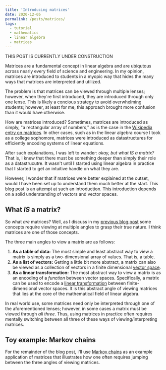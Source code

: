 ```yaml
---
title: 'Introducing matrices'
date: 2020-12-05
permalink: /posts/matrices/
tags:
  - tutorial
  - mathematics
  - linear algebra
  - matrices
---
```


THIS POST IS CURRENTLY UNDER CONSTRUCTION

Matrices are a fundamental concept in linear algebra and are ubiqutous across nearly every field of science and engineering.  In my opinion, matrices are introduced to students in a myopic way that hides the many ways that matrices are interpreted and utilized.  

The problem is that matrices can be viewed through multiple lenses; however, when they're first introduced, they are introduced through only one lense. This is likely a concious strategy to avoid overwhelming students; however, at least for me, this approach brought more confusion than it would have otherwise.  

How are matrices introduced?  Sometimes, matrices are introduced as simply, "a rectangular array of numbers," as is the case in the [Wikipedia entry on matrices](https://en.wikipedia.org/wiki/Matrix_(mathematics)).  In other cases, such as in the linear algebra course I took as a college sophomore, matrices were introduced as datastructures for efficiently encoding systems of linear equations. 

After such explanations, I was left to wander: *okay, but what IS a matrix?* That is, I knew that there must be something deeper than simply their role as a datastrucutre. It wasn't until I started using linear algebra in practice that I started to get an intuitive handle on what they are. 

However, I wonder that if matrices were better explained at the outset, would I have been set up to understand them much better at the start. This blog post is an attempt at such an introduction.  This introduction depends on a solid understanding of vectors and vector spaces. 

What *IS* a matrix?
-------------

So what *are* matrices?  Well, as I discuss in my [previous blog post](https://mbernste.github.io/posts/understanding_3d/) some concepts require viewing at multiple angles to grasp their true nature. I think matrices are one of those concepts.

The three main angles to view a matrix are as follows:

1. **As a table of data:** The most simple and least abstract way to view a matrix is simply as a two-dimensional array of values. That is, a table. 
2. **As a list of vectors:** Getting a little bit more abstract, a matrix can also be viewed as a collection of vectors in a finite dimensional [vector space](https://en.wikipedia.org/wiki/Vector_space).
3. **As a linear transformation:** The most abstract way to view a matrix is as an encoding of a *function* between vector spaces.  Specifically, a matrix can be used to encode a [linear transformation](https://en.wikipedia.org/wiki/Linear_map) between finite-dimensional vector spaces. It is this abstract angle of viewing matrices that lies at the core of the mathematical field of linear algebra.  

In real world use, some matrices need only be interpreted through one of the aforementioned lenses; however, in some cases a matrix must be viewed through *all three*.  Thus, using matrices in practice often requires mentally switching between all three of these ways of viewing/interpreting matrices.  

Toy example: Markov chains
-----------

For the remainder of the blog post, I'll use [Markov chains](https://en.wikipedia.org/wiki/Markov_chain) as an example application of matrices that illustrates how one often requires jumping between the three angles of viewing matrices. 
